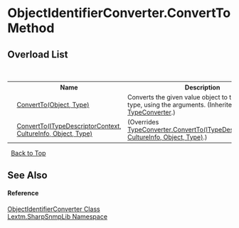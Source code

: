 # ObjectIdentifierConverter.ConvertTo Method 
 


## Overload List
&nbsp;<table><tr><th></th><th>Name</th><th>Description</th></tr><tr><td>![Public method](media/pubmethod.gif "Public method")</td><td><a href="https://docs.microsoft.com/dotnet/api/system.componentmodel.typeconverter.convertto#System_ComponentModel_TypeConverter_ConvertTo_System_Object_System_Type_" target="_blank" rel="noopener noreferrer">ConvertTo(Object, Type)</a></td><td>
Converts the given value object to the specified type, using the arguments.
 (Inherited from <a href="https://docs.microsoft.com/dotnet/api/system.componentmodel.typeconverter" target="_blank" rel="noopener noreferrer">TypeConverter</a>.)</td></tr><tr><td>![Public method](media/pubmethod.gif "Public method")</td><td><a href="M_Lextm_SharpSnmpLib_ObjectIdentifierConverter_ConvertTo">ConvertTo(ITypeDescriptorContext, CultureInfo, Object, Type)</a></td><td> (Overrides <a href="https://docs.microsoft.com/dotnet/api/system.componentmodel.typeconverter.convertto#System_ComponentModel_TypeConverter_ConvertTo_System_ComponentModel_ITypeDescriptorContext_System_Globalization_CultureInfo_System_Object_System_Type_" target="_blank" rel="noopener noreferrer">TypeConverter.ConvertTo(ITypeDescriptorContext, CultureInfo, Object, Type)</a>.)</td></tr></table>&nbsp;
<a href="#objectidentifierconverter.convertto-method">Back to Top</a>

## See Also


#### Reference
<a href="T_Lextm_SharpSnmpLib_ObjectIdentifierConverter">ObjectIdentifierConverter Class</a><br /><a href="N_Lextm_SharpSnmpLib">Lextm.SharpSnmpLib Namespace</a><br />
